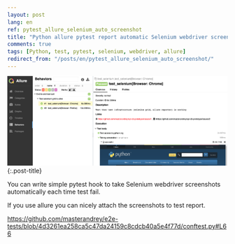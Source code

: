 ```yaml
---
layout: post
lang: en
ref: pytest_allure_selenium_auto_screenshot
title: "Python allure pytest report automatic Selenium webdriver screenshot"
comments: true
tags: [Python, test, pytest, selenium, webdriver, allure]
redirect_from: "/posts/en/pytest_allure_selenium_auto_screenshot/"
---
```

![](/images/allure-report.png){:.post-title}

You can write simple pytest hook to take Selenium webdriver screenshots
automatically each time test fail.

If you use allure you can nicely attach the screenshots to test report.

https://github.com/masterandrey/e2e-tests/blob/4d3261ea258ca5c47da24159c8cdcb40a5e4f77d/conftest.py#L66
